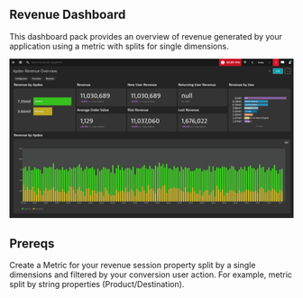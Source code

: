 ## Revenue Dashboard
This dashboard pack provides an overview of revenue generated by your application using a metric with splits for single dimensions.

![Revenue Dashboard](RO.png)

## Prereqs
Create a Metric for your revenue session property split by a single dimensions and filtered by your conversion user action.
For example, metric split by string properties (Product/Destination).
